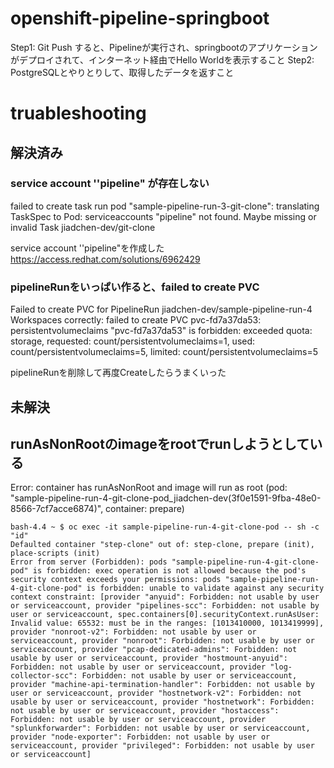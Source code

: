 # openshift-pipeline-springboot
Step1: Git Push すると、Pipelineが実行され、springbootのアプリケーションがデプロイされて、インターネット経由でHello Worldを表示すること
Step2: PostgreSQLとやりとりして、取得したデータを返すこと

# truableshooting

## 解決済み
### service account ''pipeline" が存在しない
failed to create task run pod "sample-pipeline-run-3-git-clone": translating TaskSpec to Pod: serviceaccounts "pipeline" not found. Maybe missing or invalid Task jiadchen-dev/git-clone

service account ''pipeline"を作成した
https://access.redhat.com/solutions/6962429

### pipelineRunをいっぱい作ると、failed to create PVC
Failed to create PVC for PipelineRun jiadchen-dev/sample-pipeline-run-4 Workspaces correctly: failed to create PVC pvc-fd7a37da53: persistentvolumeclaims "pvc-fd7a37da53" is forbidden: exceeded quota: storage, requested: count/persistentvolumeclaims=1, used: count/persistentvolumeclaims=5, limited: count/persistentvolumeclaims=5

pipelineRunを削除して再度Createしたらうまくいった

## 未解決
## runAsNonRootのimageをrootでrunしようとしている
Error: container has runAsNonRoot and image will run as root (pod: "sample-pipeline-run-4-git-clone-pod_jiadchen-dev(3f0e1591-9fba-48e0-8566-7cf7acce6874)", container: prepare)

```
bash-4.4 ~ $ oc exec -it sample-pipeline-run-4-git-clone-pod -- sh -c "id"
Defaulted container "step-clone" out of: step-clone, prepare (init), place-scripts (init)
Error from server (Forbidden): pods "sample-pipeline-run-4-git-clone-pod" is forbidden: exec operation is not allowed because the pod's security context exceeds your permissions: pods "sample-pipeline-run-4-git-clone-pod" is forbidden: unable to validate against any security context constraint: [provider "anyuid": Forbidden: not usable by user or serviceaccount, provider "pipelines-scc": Forbidden: not usable by user or serviceaccount, spec.containers[0].securityContext.runAsUser: Invalid value: 65532: must be in the ranges: [1013410000, 1013419999], provider "nonroot-v2": Forbidden: not usable by user or serviceaccount, provider "nonroot": Forbidden: not usable by user or serviceaccount, provider "pcap-dedicated-admins": Forbidden: not usable by user or serviceaccount, provider "hostmount-anyuid": Forbidden: not usable by user or serviceaccount, provider "log-collector-scc": Forbidden: not usable by user or serviceaccount, provider "machine-api-termination-handler": Forbidden: not usable by user or serviceaccount, provider "hostnetwork-v2": Forbidden: not usable by user or serviceaccount, provider "hostnetwork": Forbidden: not usable by user or serviceaccount, provider "hostaccess": Forbidden: not usable by user or serviceaccount, provider "splunkforwarder": Forbidden: not usable by user or serviceaccount, provider "node-exporter": Forbidden: not usable by user or serviceaccount, provider "privileged": Forbidden: not usable by user or serviceaccount]
```